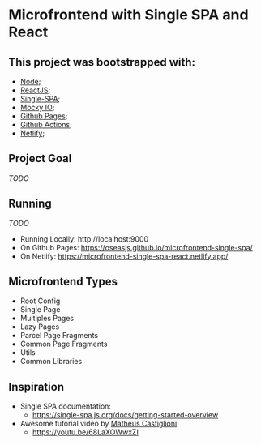 # Microfrontend with Single SPA and React

## This project was bootstrapped with:
- [Node](https://nodejs.org/en/docs/);
- [ReactJS](https://pt-br.reactjs.org/docs/getting-started.html);
- [Single-SPA](https://single-spa.js.org/docs/getting-started-overview);
- [Mocky IO](https://designer.mocky.io/);
- [Github Pages](https://docs.github.com/en/pages);
- [Github Actions](https://docs.github.com/pt/actions);
- [Netlify](https://docs.netlify.com/);

## Project Goal

_TODO_

## Running 

_TODO_

* Running Locally: http://localhost:9000
* On Github Pages: https://oseasjs.github.io/microfrontend-single-spa/
* On Netlify: https://microfrontend-single-spa-react.netlify.app/


## Microfrontend Types
  * Root Config
  * Single Page
  * Multiples Pages
  * Lazy Pages
  * Parcel Page Fragments
  * Common Page Fragments
  * Utils
  * Common Libraries

## Inspiration

* Single SPA documentation: 
  * https://single-spa.js.org/docs/getting-started-overview
* Awesome tutorial video by [Matheus Castiglioni](https://github.com/mahenrique94):
  * https://youtu.be/68LaXOWwxZI